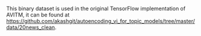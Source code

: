 This binary dataset is used in the original TensorFlow implementation of AVITM, it can be found at <https://github.com/akashgit/autoencoding_vi_for_topic_models/tree/master/data/20news_clean>.
